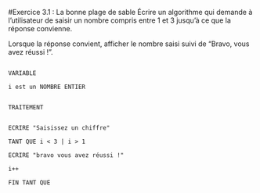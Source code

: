 #Exercice 3.1 : La bonne plage de sable
Écrire un algorithme qui demande à l’utilisateur de saisir un nombre compris entre 1 et 3 jusqu’à ce que la réponse convienne.

Lorsque la réponse convient, afficher le nombre saisi suivi de “Bravo, vous avez réussi !”.


```

VARIABLE

i est un NOMBRE ENTIER


TRAITEMENT


ECRIRE "Saisissez un chiffre"

TANT QUE i < 3 | i > 1

ECRIRE "bravo vous avez réussi !"

i++

FIN TANT QUE


```